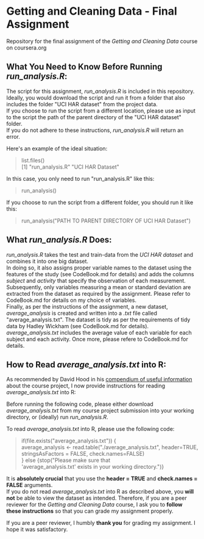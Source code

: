 # Getting and Cleaning Data - Final Assignment
Repository for the final assignment of the *Getting and Cleaning Data* course on coursera.org


## What You Need to Know Before Running *run_analysis.R*:

The script for this assignment, *run_analysis.R* is included in this repository.
Ideally, you would download the script and run it from a folder that also includes the folder "UCI HAR dataset" from the project data.  
If you choose to run the script from a different location, please use as input to the script the path of the parent directory of the "UCI HAR dataset" folder.  
If you do not adhere to these instructions, *run_analysis.R* will return an error.

Here's an example of the ideal situation:
> list.files()  
[1] "run_analysis.R"       "UCI HAR Dataset"

In this case, you only need to run "run_analysis.R" like this:
> run_analysis()

If you choose to run the script from a different folder, you should run it like this:
> run_analysis("PATH TO PARENT DIRECTORY OF UCI HAR Dataset")


## What *run_analysis.R* Does:

*run_analysis.R* takes the test and train-data from the *UCI HAR dataset* and combines it into one big dataset.  
In doing so, it also assigns proper variable names to the dataset using the features of the study (see CodeBook.md for details) and adds the columns *subject* and *activity* that specify the observation of each measurement.  
Subsequently, only variables measuring a mean or standard deviation are extracted from the dataset as required by the assignment. Please refer to CodeBook.md for details on my choice of variables.  
Finally, as per the instructions of the assignment, a new dataset, *average_analysis* is created and written into a *.txt* file called "average_analysis.txt". The dataset is tidy as per the requirements of tidy data by Hadley Wickham (see CodeBook.md for details).  
*average_analysis.txt* includes the average value of each variable for each subject and each activity. Once more, please refere to CodeBook.md for details.  


## How to Read *average_analysis.txt* into R:

As recommended by David Hood in his [compendium of useful information](https://thoughtfulbloke.wordpress.com/2015/09/09/getting-and-cleaning-the-assignment/) about the course project, I now provide instructions for reading *average_analysis.txt* into R:

Before running the following code, please either download *average_analysis.txt* from my course project submission into your working directory, or (ideally) run *run_analysis.R*.

To read *average_analysis.txt* into R, please use the following code:

> if(file.exists("average_analysis.txt")) {  
     average_analysis <- read.table("./average_analysis.txt", header=TRUE,  
                                    stringsAsFactors = FALSE, check.names=FALSE)  
 } else {stop("Please make sure that  
                'average_analysis.txt' exists in your working directory.")}

It is **absolutely crucial** that you use the **header = TRUE** and **check.names = FALSE** arguments.  
If you do not read *average_analysis.txt* into R as described above, you **will not** be able to view the dataset as intended. Therefore, if you are a peer reviewer for the *Getting and Cleaning Data* course,  I ask you to **follow these instructions** so that you can grade my assignment properly.

If you are a peer reviewer, I humbly **thank you** for grading my assignment. I hope it was satisfactory.
